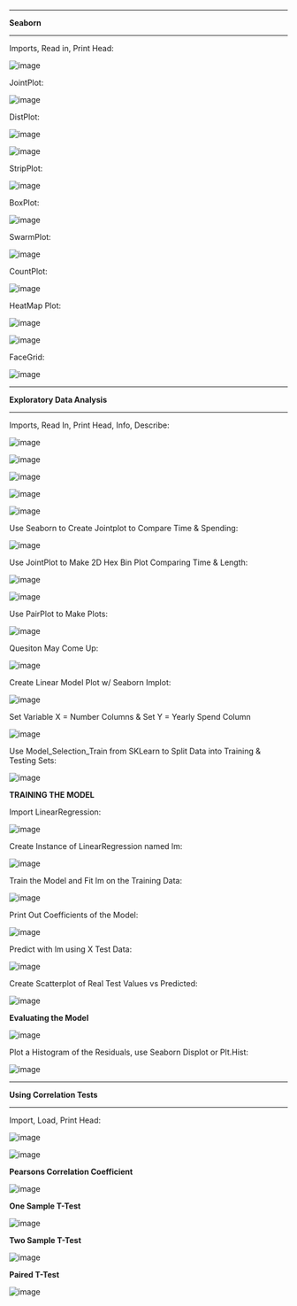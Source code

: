-------

**Seaborn**

-------

Imports, Read in, Print Head:

![image](https://github.com/UselessPlank/DataCAHelp/assets/114073566/22262c41-ce26-435f-be26-0703b48687fb)

JointPlot:

![image](https://github.com/UselessPlank/DataCAHelp/assets/114073566/06f8495c-4ed0-404f-8f1c-f2bb06488dfe)

DistPlot:

![image](https://github.com/UselessPlank/DataCAHelp/assets/114073566/ab5207da-fe52-4e77-b128-433d91e2e20d)

![image](https://github.com/UselessPlank/DataCAHelp/assets/114073566/31832db8-dde5-46d9-93f2-a8fb2285e6a7)

StripPlot:

![image](https://github.com/UselessPlank/DataCAHelp/assets/114073566/88973934-075d-4263-a571-a263bf4d841f)

BoxPlot:

![image](https://github.com/UselessPlank/DataCAHelp/assets/114073566/6b4a2975-6027-4fe7-9f9e-d1b0624a8069)

SwarmPlot:

![image](https://github.com/UselessPlank/DataCAHelp/assets/114073566/6c818b52-b7ca-4a96-9644-7124e5c9d69d)

CountPlot:

![image](https://github.com/UselessPlank/DataCAHelp/assets/114073566/6ccd99a9-995c-48eb-a9ee-4af25fbe8997)

HeatMap Plot:

![image](https://github.com/UselessPlank/DataCAHelp/assets/114073566/28858d38-09e2-4c9c-aa5f-5bcf7a4e6ea2)

![image](https://github.com/UselessPlank/DataCAHelp/assets/114073566/fcba4ed6-c7a8-4787-a540-1c9078e6cc0f)

FaceGrid:

![image](https://github.com/UselessPlank/DataCAHelp/assets/114073566/868373c6-2288-4676-85b6-d75bd013973f)

-------

**Exploratory Data Analysis**

-------

Imports, Read In, Print Head, Info, Describe:

![image](https://github.com/UselessPlank/DataCAHelp/assets/114073566/9b00ec07-4b1e-45be-bfd8-f385a5aaaf51)

![image](https://github.com/UselessPlank/DataCAHelp/assets/114073566/a10bbf94-9cff-4a0a-9454-2d1dc26a409b)

![image](https://github.com/UselessPlank/DataCAHelp/assets/114073566/fc0da267-c956-4161-acb4-4fda002409f4)

![image](https://github.com/UselessPlank/DataCAHelp/assets/114073566/34875104-d713-45d8-bcd0-306de44f7568)

![image](https://github.com/UselessPlank/DataCAHelp/assets/114073566/4ea9dde3-5935-4f97-9583-e2a7c595d9ad)

Use Seaborn to Create Jointplot to Compare Time & Spending:

![image](https://github.com/UselessPlank/DataCAHelp/assets/114073566/4a3ff928-51e2-4d82-ad7d-1eed864be1a1)

Use JointPlot to Make 2D Hex Bin Plot Comparing Time & Length:

![image](https://github.com/UselessPlank/DataCAHelp/assets/114073566/f671b6f0-fe55-4141-aa58-2f33c7648f01)

![image](https://github.com/UselessPlank/DataCAHelp/assets/114073566/c214f9ec-ab92-46dc-8199-21505af8660b)

Use PairPlot to Make Plots:

![image](https://github.com/UselessPlank/DataCAHelp/assets/114073566/6c30ce1a-cfc2-4b11-82c6-b75f33882986)

Quesiton May Come Up:

![image](https://github.com/UselessPlank/DataCAHelp/assets/114073566/270dfd48-e91c-4c96-943f-1dcf48f54489)

Create Linear Model Plot w/ Seaborn Implot:

![image](https://github.com/UselessPlank/DataCAHelp/assets/114073566/5f4eb803-c73f-4c2f-bac2-a943163097a8)

Set Variable X = Number Columns & Set Y = Yearly Spend Column

![image](https://github.com/UselessPlank/DataCAHelp/assets/114073566/25aef90c-f560-4e0d-84c2-9c65aec0ba92)

Use Model_Selection_Train from SKLearn to Split Data into Training & Testing Sets:

![image](https://github.com/UselessPlank/DataCAHelp/assets/114073566/26cb4f0a-86e6-461d-b6e5-e0af209a94ea)

**TRAINING THE MODEL**

Import LinearRegression:

![image](https://github.com/UselessPlank/DataCAHelp/assets/114073566/0fc8392c-a2a7-42c9-b1a2-f5d796a9f990)

Create Instance of LinearRegression named lm:

![image](https://github.com/UselessPlank/DataCAHelp/assets/114073566/7caf0c76-d9ec-4c1d-988a-4384eaadd380)

Train the Model and Fit lm on the Training Data:

![image](https://github.com/UselessPlank/DataCAHelp/assets/114073566/bd4cbbf0-00d5-4c49-a539-ca5700b49a39)

Print Out Coefficients of the Model:

![image](https://github.com/UselessPlank/DataCAHelp/assets/114073566/d81bb548-338b-4652-8b55-b166cbf9eba3)

Predict with lm using X Test Data:

![image](https://github.com/UselessPlank/DataCAHelp/assets/114073566/81059497-682a-400b-96cd-960c9e58d203)

Create Scatterplot of Real Test Values vs Predicted:

![image](https://github.com/UselessPlank/DataCAHelp/assets/114073566/5653ba99-3f81-4b1d-9476-ead20170f23e)

**Evaluating the Model**

![image](https://github.com/UselessPlank/DataCAHelp/assets/114073566/0329354e-62d5-4a13-a04f-7da0862f91e8)

Plot a Histogram of the Residuals, use Seaborn Displot or Plt.Hist:

![image](https://github.com/UselessPlank/DataCAHelp/assets/114073566/d895fe30-4837-4288-b760-045f1c4647e0)

-------

**Using Correlation Tests**

-------

Import, Load, Print Head:

![image](https://github.com/UselessPlank/DataCAHelp/assets/114073566/fde71665-10ce-42dd-9d91-f3fab2eadddf)

![image](https://github.com/UselessPlank/DataCAHelp/assets/114073566/1849a03a-04a5-4358-b4df-dcac05777436)

**Pearsons Correlation Coefficient**

![image](https://github.com/UselessPlank/DataCAHelp/assets/114073566/00eb8cac-5e4c-41fb-9992-075ef3db7982)

**One Sample T-Test**

![image](https://github.com/UselessPlank/DataCAHelp/assets/114073566/60a5e1bd-7d39-4076-b850-27d3cc89332d)

**Two Sample T-Test**

![image](https://github.com/UselessPlank/DataCAHelp/assets/114073566/e8c19094-60d5-4bfd-8431-2d30f6616346)

**Paired T-Test**

![image](https://github.com/UselessPlank/DataCAHelp/assets/114073566/de45ac20-787a-4bab-b58b-1214600a5138)
